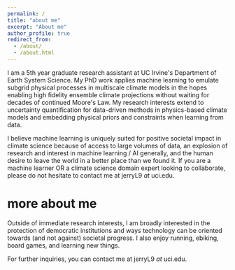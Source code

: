 ```yaml
---
permalink: /
title: "about me"
excerpt: "About me"
author_profile: true
redirect_from: 
  - /about/
  - /about.html
---
```


I am a 5th year graduate research assistant at UC Irvine's Department of Earth System Science. My PhD work applies machine learning to emulate subgrid physical processes in multiscale climate models in the hopes enabling high fidelity ensemble climate projections without waiting for decades of continued Moore's Law. My research interests extend to uncertainty quantification for data-driven methods in physics-based climate models and embedding physical priors and constraints when learning from data.

I believe machine learning is uniquely suited for positive societal impact in climate science because of access to large volumes of data, an explosion of research and interest in machine learning / AI generally, and the human desire to leave the world in a better place than we found it. If you are a machine learner OR a climate science domain expert looking to collaborate, please do not hesitate to contact me at jerryL9 _at_ uci.edu. 

more about me
======
Outside of immediate research interests, I am broadly interested in the protection of democratic institutions and ways technology can be oriented towards (and not against) societal progress. I also enjoy running, ebiking, board games, and learning new things.

For further inquiries, you can contact me at jerryL9 _at_ uci.edu. 
